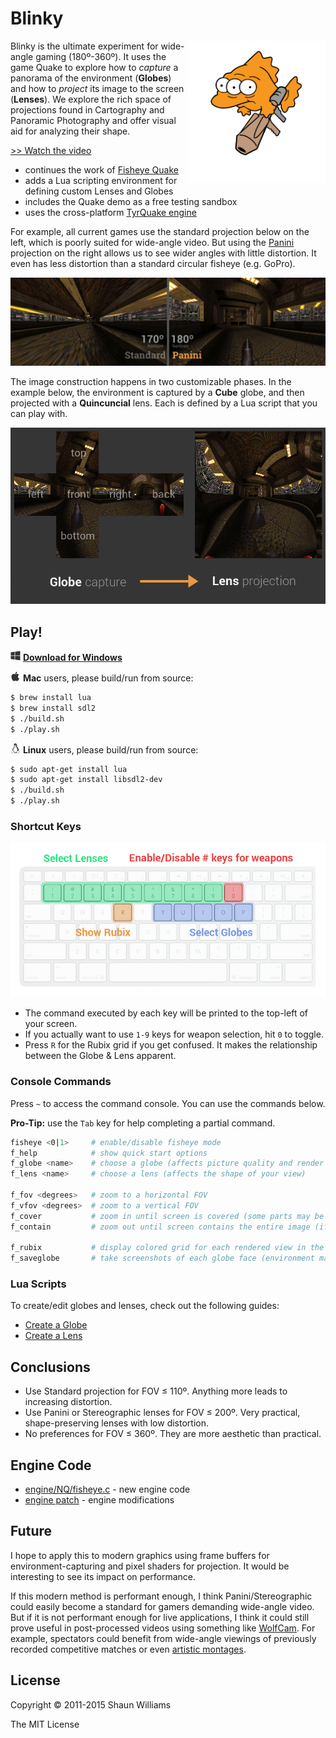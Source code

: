 # Blinky

<img src="readme-img/blinky-rocket.png" align="right" width="220px"/>

Blinky is the ultimate experiment for wide-angle gaming (180º-360º).  It uses
the game Quake to explore how to _capture_ a panorama of the environment
(__Globes__) and how to _project_ its image to the screen (__Lenses__).  We
explore the rich space of projections found in Cartography and Panoramic
Photography and offer visual aid for analyzing their shape.

[>> Watch the video](http://youtu.be/jQOJ3yCK8pI)

- continues the work of [Fisheye Quake]
- adds a Lua scripting environment for defining custom Lenses and Globes
- includes the Quake demo as a free testing sandbox
- uses the cross-platform [TyrQuake engine]

For example, all current games use the standard projection below on the left,
which is poorly suited for wide-angle video.  But using the [Panini] projection
on the right allows us to see wider angles with little distortion.  It even has
less distortion than a standard circular fisheye (e.g.  GoPro).

![old-and-new](readme-img/old-and-new.jpg)

The image construction happens in two customizable phases.  In the example
below, the environment is captured by a __Cube__ globe, and then projected with
a __Quincuncial__ lens.  Each is defined by a Lua script that you can play
with.

![map](readme-img/map.gif)

## Play!

<img src="readme-img/windows.png" height="16px"> __[Download for Windows]__

<img src="readme-img/apple.png"   height="16px"> __Mac__ users, please build/run from source:

```sh
$ brew install lua
$ brew install sdl2
$ ./build.sh
$ ./play.sh
```

<img src="readme-img/linux.png"   height="16px"> __Linux__ users, please build/run from source:

```sh
$ sudo apt-get install lua
$ sudo apt-get install libsdl2-dev
$ ./build.sh
$ ./play.sh
```

### Shortcut Keys

![keys](readme-img/keys.png)

- The command executed by each key will be printed to the top-left of your screen.
- If you actually want to use `1-9` keys for weapon selection, hit `0` to toggle.
- Press `R` for the Rubix grid if you get confused. It makes the
relationship between the Globe & Lens apparent.

### Console Commands

Press `~` to access the command console.  You can use the commands below.

__Pro-Tip:__ use the `Tab` key for help completing a partial command.

```sh
fisheye <0|1>     # enable/disable fisheye mode
f_help            # show quick start options
f_globe <name>    # choose a globe (affects picture quality and render speed)
f_lens <name>     # choose a lens (affects the shape of your view)

f_fov <degrees>   # zoom to a horizontal FOV
f_vfov <degrees>  # zoom to a vertical FOV
f_cover           # zoom in until screen is covered (some parts may be hidden)
f_contain         # zoom out until screen contains the entire image (if possible)

f_rubix           # display colored grid for each rendered view in the globe
f_saveglobe       # take screenshots of each globe face (environment map)
```

### Lua Scripts

To create/edit globes and lenses, check out the following guides:

- [Create a Globe](lua-scripts/globes)
- [Create a Lens](lua-scripts/lenses)

## Conclusions

- Use Standard projection for FOV ≤ 110º.  Anything more leads to increasing distortion.
- Use Panini or Stereographic lenses for FOV ≤ 200º.  Very practical, shape-preserving lenses with low distortion.
- No preferences for FOV ≤ 360º.  They are more aesthetic than practical.

## Engine Code

- [engine/NQ/fisheye.c](engine/NQ/fisheye.c) - new engine code
- [engine patch](engine/fisheye.patch) - engine modifications

## Future

I hope to apply this to modern graphics using frame buffers for
environment-capturing and pixel shaders for projection.  It would be
interesting to see its impact on performance.

If this modern method is performant enough, I think Panini/Stereographic could
easily become a standard for gamers demanding wide-angle video.  But if it is
not performant enough for live applications, I think it could still prove
useful in post-processed videos using something like [WolfCam].  For example,
spectators could benefit from wide-angle viewings of previously recorded
competitive matches or even [artistic montages].

## License

Copyright © 2011-2015 Shaun Williams

The MIT License



[Fisheye Quake]:http://strlen.com/gfxengine/fisheyequake/
[TyrQuake engine]:http://disenchant.net/tyrquake/
[Panini]: http://tksharpless.net/vedutismo/Pannini/
[Quincuncial]:http://en.wikipedia.org/wiki/Peirce_quincuncial_projection
[artistic montages]:http://youtu.be/-T6IAHWMd2I
[WolfCam]:http://www.wolfcamql.fr/en
[Download for Windows]:https://github.com/shaunlebron/blinky/releases/download/1.2/blinky-1.2-windows.zip

